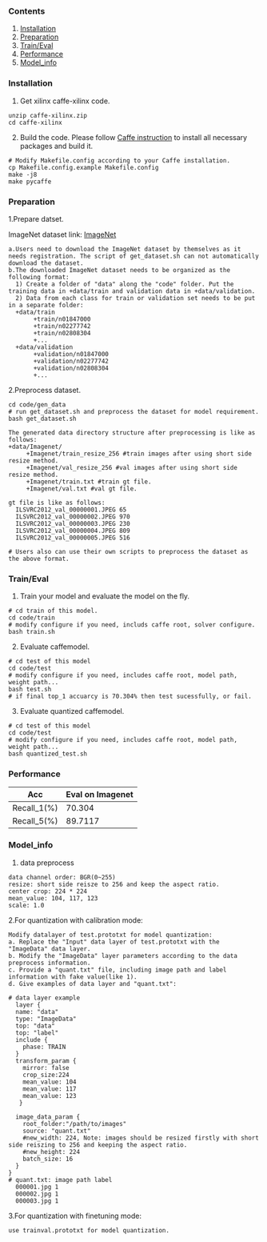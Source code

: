 ### Contents
1. [Installation](#installation)
2. [Preparation](#preparation)
3. [Train/Eval](#traineval)
4. [Performance](#performance)
5. [Model_info](#model_info)

### Installation
1. Get xilinx caffe-xilinx code.
  ```shell
  unzip caffe-xilinx.zip
  cd caffe-xilinx
  ```

2. Build the code. Please follow [Caffe instruction](http://caffe.berkeleyvision.org/installation.html) to install all necessary packages and build it.
  ```shell
  # Modify Makefile.config according to your Caffe installation.
  cp Makefile.config.example Makefile.config
  make -j8
  make pycaffe
  ```

### Preparation

1.Prepare datset.
  
  ImageNet dataset link: [ImageNet](http://image-net.org/download-images) 
  
  ```
  a.Users need to download the ImageNet dataset by themselves as it needs registration. The script of get_dataset.sh can not automatically download the dataset. 
  b.The downloaded ImageNet dataset needs to be organized as the following format:
    1) Create a folder of "data" along the "code" folder. Put the training data in +data/train and validation data in +data/validation.
    2) Data from each class for train or validation set needs to be put in a separate folder:
    +data/train
         +train/n01847000 
         +train/n02277742
         +train/n02808304
         +... 
    +data/validation
         +validation/n01847000 
         +validation/n02277742
         +validation/n02808304
         +... 
  ```
  
2.Preprocess dataset.

  ```shell
  cd code/gen_data
  # run get_dataset.sh and preprocess the dataset for model requirement.
  bash get_dataset.sh 
  ```
  
  ```
  The generated data directory structure after preprocessing is like as follows:
  +data/Imagenet/   
       +Imagenet/train_resize_256 #train images after using short side resize method.
       +Imagenet/val_resize_256 #val images after using short side resize method.  
       +Imagenet/train.txt #train gt file.
       +Imagenet/val.txt #val gt file.
  
  gt file is like as follows: 
    ILSVRC2012_val_00000001.JPEG 65
    ILSVRC2012_val_00000002.JPEG 970
    ILSVRC2012_val_00000003.JPEG 230
    ILSVRC2012_val_00000004.JPEG 809
    ILSVRC2012_val_00000005.JPEG 516
    
  # Users also can use their own scripts to preprocess the dataset as the above format.
  ```

### Train/Eval
1. Train your model and evaluate the model on the fly.
  ```shell
  # cd train of this model.
  cd code/train
  # modify configure if you need, includs caffe root, solver configure.
  bash train.sh 
  ```
2. Evaluate caffemodel.
  ```shell
  # cd test of this model
  cd code/test
  # modify configure if you need, includes caffe root, model path, weight path... 
  bash test.sh
  # if final top_1 accuarcy is 70.304% then test sucessfully, or fail.
  ```
3. Evaluate quantized caffemodel.
  ```shell
  # cd test of this model
  cd code/test
  # modify configure if you need, includes caffe root, model path, weight path... 
  bash quantized_test.sh
  ```

### Performance

|Acc |Eval on Imagenet| 
|----|----|
|Recall_1(%)|70.304|
|Recall_5(%)|89.7117|


### Model_info

1. data preprocess
  ```
  data channel order: BGR(0~255)                  
  resize: short side reisze to 256 and keep the aspect ratio.
  center crop: 224 * 224                            
  mean_value: 104, 117, 123
  scale: 1.0
  ```
2.For quantization with calibration mode:
  ```
  Modify datalayer of test.prototxt for model quantization:
  a. Replace the "Input" data layer of test.prototxt with the "ImageData" data layer.
  b. Modify the "ImageData" layer parameters according to the data preprocess information.
  c. Provide a "quant.txt" file, including image path and label information with fake value(like 1).
  d. Give examples of data layer and "quant.txt":

  # data layer example
    layer {
    name: "data"
    type: "ImageData"
    top: "data"
    top: "label"
    include {
      phase: TRAIN
    }
    transform_param {
      mirror: false
      crop_size:224
      mean_value: 104
      mean_value: 117
      mean_value: 123
     }

    image_data_param {
      root_folder:"/path/to/images"
      source: "quant.txt"
      #new_width: 224, Note: images should be resized firstly with short side reiszing to 256 and keeping the aspect ratio. 
      #new_height: 224
      batch_size: 16
    }
  }
  # quant.txt: image path label
    000001.jpg 1
    000002.jpg 1
    000003.jpg 1

  ```
3.For quantization with finetuning mode: 
  ```
  use trainval.prototxt for model quantization.
  ```
